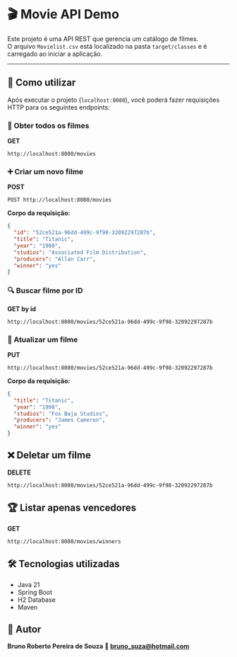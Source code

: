 # 🎬 Movie API Demo

Este projeto é uma API REST que gerencia um catálogo de filmes.  
O arquivo `Movielist.csv` está localizado na pasta `target/classes` e é carregado ao iniciar a aplicação.

---

## 🚀 Como utilizar

Após executar o projeto (`localhost:8080`), você poderá fazer requisições HTTP para os seguintes endpoints:

### 📄 Obter todos os filmes
**GET** 
```
http://localhost:8080/movies
```

### ➕ Criar um novo filme
**POST**  
```
POST http://localhost:8080/movies
```

**Corpo da requisição:**

```json
{
  "id": "52ce521a-96dd-499c-9f98-32092297287b",
  "title": "Titanic",
  "year": "1980",
  "studios": "Associated Film Distribution",
  "producers": "Allan Carr",
  "winner": "yes"
}
```
### 🔍 Buscar filme por ID
**GET by id**
```
http://localhost:8080/movies/52ce521a-96dd-499c-9f98-32092297287b
```

### 📝 Atualizar um filme
**PUT**

```
http://localhost:8080/movies/52ce521a-96dd-499c-9f98-32092297287b
```
**Corpo da requisição:**
```json
{
  "title": "Titanic",
  "year": "1998",
  "studios": "Fox Baja Studios",
  "producers": "James Cameron",
  "winner": "yes"
}
```

## ❌ Deletar um filme
**DELETE**
```
http://localhost:8080/movies/52ce521a-96dd-499c-9f98-32092297287b
```

## 🏆 Listar apenas vencedores
**GET**
```
http://localhost:8080/movies/winners
```

## 🛠 Tecnologias utilizadas
- Java 21
- Spring Boot
- H2 Database
- Maven

## 👤 Autor
**Bruno Roberto Pereira de Souza**
**📧 bruno_suza@hotmail.com**
